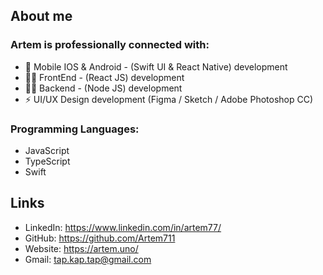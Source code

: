 ## About me

### Artem is professionally connected with:
- 📱 Mobile IOS & Android - (Swift UI & React Native) development
-  👨‍💻 FrontEnd - (React JS) development
- 👨‍🔬 Backend - (Node JS) development
- ⚡ UI/UX Design development (Figma / Sketch / Adobe Photoshop CC)

### Programming Languages: 
 - JavaScript
 - TypeScript
 - Swift

## Links
- LinkedIn: https://www.linkedin.com/in/artem77/
- GitHub: https://github.com/Artem711
- Website: https://artem.uno/
- Gmail: tap.kap.tap@gmail.com
